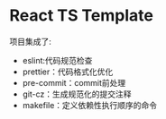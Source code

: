# React TS Template

项目集成了:
- eslint:代码规范检查
- prettier：代码格式化优化
- pre-commit：commit前处理
- git-cz：生成规范化的提交注释
- makefile：定义依赖性执行顺序的命令